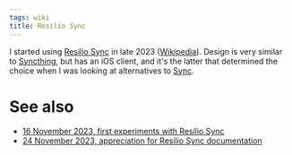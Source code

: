 ```yaml
---
tags: wiki
title: Resilio Sync
---
```


I started using [Resilio Sync](https://www.resilio.com/) in late 2023 ([Wikipedia](https://en.wikipedia.org/wiki/Resilio_Sync)). Design is very similar to [Syncthing](https://en.wikipedia.org/wiki/Syncthing), but has an iOS client, and it's the latter that determined the choice when I was looking at alternatives to [Sync](/wiki/Sync).

# See also

- [16 November 2023, first experiments with Resilio Sync](https://twitter.com/wincent/status/1725224863667785855)
- [24 November 2023, appreciation for Resilio Sync documentation](https://twitter.com/wincent/status/1727979353512857921)
